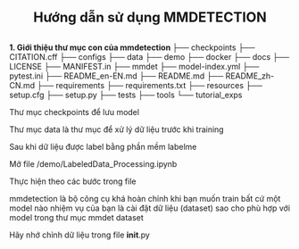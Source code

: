 <div align="center">
  <div align="center">
    <b><font size="5">Hướng dẫn sử dụng MMDETECTION</font></b>
  </div>
  <div>&nbsp;</div>
</div>
</div>

<b>1. Giới thiệu thư mục con của mmdetection </b>
├── checkpoints
├── CITATION.cff
├── configs
├── data
├── demo
├── docker
├── docs
├── LICENSE
├── MANIFEST.in
├── mmdet
├── model-index.yml
├── pytest.ini
├── README_en-EN.md
├── README.md
├── README_zh-CN.md
├── requirements
├── requirements.txt
├── resources
├── setup.cfg
├── setup.py
├── tests
├── tools
└── tutorial_exps

Thư mục checkpoints để lưu model 

Thư mục data là thư mục để xử lý dữ liệu trước khi training

Sau khi dữ liệu được label bằng phần mềm labelme

Mở file /demo/LabeledData_Processing.ipynb

Thực hiện theo các bước trong file

mmdetection là bộ công cụ khá hoàn chỉnh khi bạn muốn train bất cứ một model nào nhiệm vụ của bạn là cài đặt dữ liệu (dataset) sao cho phù hợp với model
trong thư mục mmdet dataset

Hãy nhớ chỉnh dữ liệu trong file __init__.py
